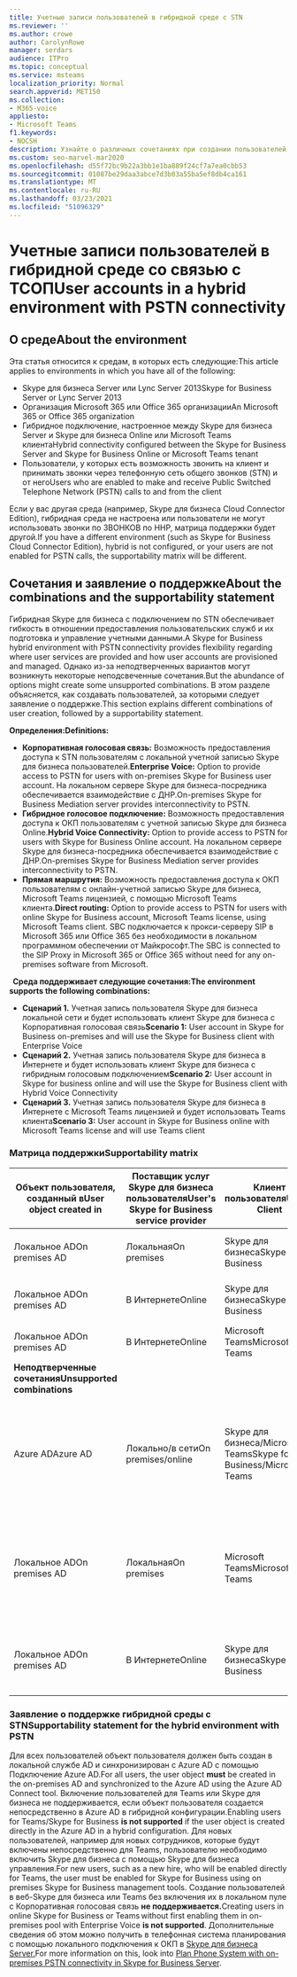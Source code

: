 ```yaml
---
title: Учетные записи пользователей в гибридной среде с STN
ms.reviewer: ''
ms.author: crowe
author: CarolynRowe
manager: serdars
audience: ITPro
ms.topic: conceptual
ms.service: msteams
localization_priority: Normal
search.appverid: MET150
ms.collection:
- M365-voice
appliesto:
- Microsoft Teams
f1.keywords:
- NOCSH
description: Узнайте о различных сочетаниях при создании пользователей и о том, какие сочетания поддерживаются или не поддерживаются.
ms.custom: seo-marvel-mar2020
ms.openlocfilehash: d55f72bc9b22a3bb1e1ba889f24cf7a7ea0cbb53
ms.sourcegitcommit: 01087be29daa3abce7d3b03a55ba5ef8db4ca161
ms.translationtype: MT
ms.contentlocale: ru-RU
ms.lasthandoff: 03/23/2021
ms.locfileid: "51096329"
---
```

# <a name="user-accounts-in-a-hybrid-environment-with-pstn-connectivity"></a><span data-ttu-id="5668b-103">Учетные записи пользователей в гибридной среде со связью с ТСОП</span><span class="sxs-lookup"><span data-stu-id="5668b-103">User accounts in a hybrid environment with PSTN connectivity</span></span>

## <a name="about-the-environment"></a><span data-ttu-id="5668b-104">О среде</span><span class="sxs-lookup"><span data-stu-id="5668b-104">About the environment</span></span>

<span data-ttu-id="5668b-105">Эта статья относится к средам, в которых есть следующие:</span><span class="sxs-lookup"><span data-stu-id="5668b-105">This article applies to environments in which you have all of the following:</span></span> 
 
- <span data-ttu-id="5668b-106">Skype для бизнеса Server или Lync Server 2013</span><span class="sxs-lookup"><span data-stu-id="5668b-106">Skype for Business Server or Lync Server 2013</span></span> 
- <span data-ttu-id="5668b-107">Организация Microsoft 365 или Office 365 организации</span><span class="sxs-lookup"><span data-stu-id="5668b-107">An Microsoft 365 or Office 365 organization</span></span> 
- <span data-ttu-id="5668b-108">Гибридное подключение, настроенное между Skype для бизнеса Server и Skype для бизнеса Online или Microsoft Teams клиента</span><span class="sxs-lookup"><span data-stu-id="5668b-108">Hybrid connectivity configured between the Skype for Business Server and Skype for Business Online or Microsoft Teams tenant</span></span> 
- <span data-ttu-id="5668b-109">Пользователи, у которых есть возможность звонить на клиент и принимать звонки через телефонную сеть общего звонков (STN) и от него</span><span class="sxs-lookup"><span data-stu-id="5668b-109">Users who are enabled to make and receive Public Switched Telephone Network (PSTN) calls to and from the client</span></span>

 
<span data-ttu-id="5668b-110">Если у вас другая среда (например, Skype для бизнеса Cloud Connector Edition), гибридная среда не настроена или пользователи не могут использовать звонки по ЗВОНКОВ по ННР, матрица поддержки будет другой.</span><span class="sxs-lookup"><span data-stu-id="5668b-110">If you have a different environment (such as Skype for Business Cloud Connector Edition), hybrid is not configured, or your users are not enabled for PSTN calls, the supportability matrix will be different.</span></span>  

## <a name="about-the-combinations-and-the-supportability-statement"></a><span data-ttu-id="5668b-111">Сочетания и заявление о поддержке</span><span class="sxs-lookup"><span data-stu-id="5668b-111">About the combinations and the supportability statement</span></span>  

<span data-ttu-id="5668b-112">Гибридная Skype для бизнеса с подключением по STN обеспечивает гибкость в отношении предоставления пользовательских служб и их подготовка и управление учетными данными.</span><span class="sxs-lookup"><span data-stu-id="5668b-112">A Skype for Business hybrid environment with PSTN connectivity provides flexibility regarding where user services are provided and how user accounts are provisioned and managed.</span></span> <span data-ttu-id="5668b-113">Однако из-за неподтверченных вариантов могут возникнуть некоторые неподсвеченные сочетания.</span><span class="sxs-lookup"><span data-stu-id="5668b-113">But the abundance of options might create some unsupported combinations.</span></span> <span data-ttu-id="5668b-114">В этом разделе объясняется, как создавать пользователей, за которыми следует заявление о поддержке.</span><span class="sxs-lookup"><span data-stu-id="5668b-114">This section explains different combinations of user creation, followed by a supportability statement.</span></span>


<span data-ttu-id="5668b-115">**Определения:**</span><span class="sxs-lookup"><span data-stu-id="5668b-115">**Definitions:**</span></span>   
- <span data-ttu-id="5668b-116">**Корпоративная голосовая связь:** Возможность предоставления доступа к STN пользователям с локальной учетной записью Skype для бизнеса пользователей.</span><span class="sxs-lookup"><span data-stu-id="5668b-116">**Enterprise Voice:** Option to provide access to PSTN for users with on-premises Skype for Business user account.</span></span> <span data-ttu-id="5668b-117">На локальном сервере Skype для бизнеса-посредника обеспечивается взаимодействие с ДНР.</span><span class="sxs-lookup"><span data-stu-id="5668b-117">On-premises Skype for Business Mediation server provides interconnectivity to PSTN.</span></span>  
- <span data-ttu-id="5668b-118">**Гибридное голосовое подключение:** Возможность предоставления доступа к ОКП пользователям с учетной записью Skype для бизнеса Online.</span><span class="sxs-lookup"><span data-stu-id="5668b-118">**Hybrid Voice Connectivity:** Option to provide access to PSTN for users with Skype for Business Online account.</span></span> <span data-ttu-id="5668b-119">На локальном сервере Skype для бизнеса-посредника обеспечивается взаимодействие с ДНР.</span><span class="sxs-lookup"><span data-stu-id="5668b-119">On-premises Skype for Business Mediation server provides interconnectivity to PSTN.</span></span> 
- <span data-ttu-id="5668b-120">**Прямая маршрутия:** Возможность предоставления доступа к ОКП пользователям с онлайн-учетной записью Skype для бизнеса, Microsoft Teams лицензией, с помощью Microsoft Teams клиента.</span><span class="sxs-lookup"><span data-stu-id="5668b-120">**Direct routing:** Option to provide access to PSTN for users with online Skype for Business account, Microsoft Teams license, using Microsoft Teams client.</span></span> <span data-ttu-id="5668b-121">SBC подключается к прокси-серверу SIP в Microsoft 365 или Office 365 без необходимости в локальном программном обеспечении от Майкрософт.</span><span class="sxs-lookup"><span data-stu-id="5668b-121">The SBC is connected to the SIP Proxy in Microsoft 365 or Office 365 without need for any on-premises software from Microsoft.</span></span>

  
<span data-ttu-id="5668b-122">**Среда поддерживает следующие сочетания:**</span><span class="sxs-lookup"><span data-stu-id="5668b-122">**The environment supports the following combinations:**</span></span>
- <span data-ttu-id="5668b-123">**Сценарий 1.** Учетная запись пользователя Skype для бизнеса локальной сети и будет использовать клиент Skype для бизнеса с Корпоративная голосовая связь</span><span class="sxs-lookup"><span data-stu-id="5668b-123">**Scenario 1:** User account in Skype for Business on-premises and will use the Skype for Business client with Enterprise Voice</span></span>
- <span data-ttu-id="5668b-124">**Сценарий 2.** Учетная запись пользователя Skype для бизнеса в Интернете и будет использовать клиент Skype для бизнеса с гибридным голосовым подключением</span><span class="sxs-lookup"><span data-stu-id="5668b-124">**Scenario 2:** User account in Skype for business online and will use the Skype for Business client with Hybrid Voice Connectivity</span></span>
- <span data-ttu-id="5668b-125">**Сценарий 3.** Учетная запись пользователя Skype для бизнеса в Интернете с Microsoft Teams лицензией и будет использовать Teams клиента</span><span class="sxs-lookup"><span data-stu-id="5668b-125">**Scenario 3:** User account in Skype for Business online with Microsoft Teams license and will use Teams client</span></span>
 
### <a name="supportability-matrix"></a><span data-ttu-id="5668b-126">Матрица поддержки</span><span class="sxs-lookup"><span data-stu-id="5668b-126">Supportability matrix</span></span>


|<span data-ttu-id="5668b-127">**Объект пользователя, созданный в**</span><span class="sxs-lookup"><span data-stu-id="5668b-127">**User object created in**</span></span>  |<span data-ttu-id="5668b-128">**Поставщик услуг Skype для бизнеса пользователя**</span><span class="sxs-lookup"><span data-stu-id="5668b-128">**User's Skype for Business service provider**</span></span>|<span data-ttu-id="5668b-129">**Клиент пользователя**</span><span class="sxs-lookup"><span data-stu-id="5668b-129">**User's Client**</span></span>|<span data-ttu-id="5668b-130">**Параметр голосовой почты**</span><span class="sxs-lookup"><span data-stu-id="5668b-130">**Voice option**</span></span>|<span data-ttu-id="5668b-131">**Поддерживается**</span><span class="sxs-lookup"><span data-stu-id="5668b-131">**Supported**</span></span>|
| ------------ | --------- | --------- | --------- | -------- |
|<span data-ttu-id="5668b-132">Локальное AD</span><span class="sxs-lookup"><span data-stu-id="5668b-132">On premises AD</span></span>| <span data-ttu-id="5668b-133">Локальная</span><span class="sxs-lookup"><span data-stu-id="5668b-133">On premises</span></span> |<span data-ttu-id="5668b-134">Skype для бизнеса</span><span class="sxs-lookup"><span data-stu-id="5668b-134">Skype for Business</span></span>   | <span data-ttu-id="5668b-135">Корпоративная голосовая связь</span><span class="sxs-lookup"><span data-stu-id="5668b-135">Enterprise Voice</span></span>   |<span data-ttu-id="5668b-136">Да</span><span class="sxs-lookup"><span data-stu-id="5668b-136">Yes</span></span>|
|<span data-ttu-id="5668b-137">Локальное AD</span><span class="sxs-lookup"><span data-stu-id="5668b-137">On premises AD</span></span>|<span data-ttu-id="5668b-138">В Интернете</span><span class="sxs-lookup"><span data-stu-id="5668b-138">Online</span></span>| <span data-ttu-id="5668b-139">Skype для бизнеса</span><span class="sxs-lookup"><span data-stu-id="5668b-139">Skype for Business</span></span>  | <span data-ttu-id="5668b-140">Гибридное голосовое подключение</span><span class="sxs-lookup"><span data-stu-id="5668b-140">Hybrid Voice Connectivity</span></span>   |<span data-ttu-id="5668b-141">Да</span><span class="sxs-lookup"><span data-stu-id="5668b-141">Yes</span></span> |
|<span data-ttu-id="5668b-142">Локальное AD</span><span class="sxs-lookup"><span data-stu-id="5668b-142">On premises AD</span></span>|<span data-ttu-id="5668b-143">В Интернете</span><span class="sxs-lookup"><span data-stu-id="5668b-143">Online</span></span> |<span data-ttu-id="5668b-144">Microsoft Teams</span><span class="sxs-lookup"><span data-stu-id="5668b-144">Microsoft Teams</span></span> |<span data-ttu-id="5668b-145">Прямая маршрутия</span><span class="sxs-lookup"><span data-stu-id="5668b-145">Direct Routing</span></span>  |<span data-ttu-id="5668b-146">Да</span><span class="sxs-lookup"><span data-stu-id="5668b-146">Yes</span></span> |
|<span data-ttu-id="5668b-147">**Неподтверченные сочетания**</span><span class="sxs-lookup"><span data-stu-id="5668b-147">**Unsupported combinations**</span></span>    | |         |         |      |
|<span data-ttu-id="5668b-148">Azure AD</span><span class="sxs-lookup"><span data-stu-id="5668b-148">Azure AD</span></span>| <span data-ttu-id="5668b-149">Локально/в сети</span><span class="sxs-lookup"><span data-stu-id="5668b-149">On premises/online</span></span> | <span data-ttu-id="5668b-150">Skype для бизнеса/Microsoft Teams</span><span class="sxs-lookup"><span data-stu-id="5668b-150">Skype for Business/Microsoft Teams</span></span>|<span data-ttu-id="5668b-151">Корпоративная голосовая связь/гибридное голосовое подключение/прямая маршрутия</span><span class="sxs-lookup"><span data-stu-id="5668b-151">Enterprise Voice/Hybrid Voice Connectivity/Direct Routing</span></span>  |<span data-ttu-id="5668b-152">Нет, сначала в локальном AD должен быть создан объект пользователя</span><span class="sxs-lookup"><span data-stu-id="5668b-152">No, user object MUST be created in on-premises AD first</span></span> |
|<span data-ttu-id="5668b-153">Локальное AD</span><span class="sxs-lookup"><span data-stu-id="5668b-153">On premises AD</span></span>  |<span data-ttu-id="5668b-154">Локальная</span><span class="sxs-lookup"><span data-stu-id="5668b-154">On premises</span></span>| <span data-ttu-id="5668b-155">Microsoft Teams</span><span class="sxs-lookup"><span data-stu-id="5668b-155">Microsoft Teams</span></span>| <span data-ttu-id="5668b-156">Корпоративная голосовая связь/гибридное голосовое подключение/прямая маршрутия</span><span class="sxs-lookup"><span data-stu-id="5668b-156">Enterprise Voice/Hybrid Voice Connectivity/Direct Routing</span></span>   |<span data-ttu-id="5668b-157">Нет, Microsoft Teams не поддерживается с локальной Skype для бизнеса</span><span class="sxs-lookup"><span data-stu-id="5668b-157">No, Microsoft Teams client is not supported with on-premises Skype for Business</span></span> |     
|<span data-ttu-id="5668b-158">Локальное AD</span><span class="sxs-lookup"><span data-stu-id="5668b-158">On premises AD</span></span>  |<span data-ttu-id="5668b-159">В Интернете</span><span class="sxs-lookup"><span data-stu-id="5668b-159">Online</span></span> |<span data-ttu-id="5668b-160">Skype для бизнеса</span><span class="sxs-lookup"><span data-stu-id="5668b-160">Skype for Business</span></span>  | <span data-ttu-id="5668b-161">Прямая маршрутия</span><span class="sxs-lookup"><span data-stu-id="5668b-161">Direct Routing</span></span>  |<span data-ttu-id="5668b-162">Нет, прямая маршрутия не поддерживается в клиенте Skype для бизнеса клиента</span><span class="sxs-lookup"><span data-stu-id="5668b-162">No, Direct Routing is not supported with Skype for Business client</span></span>  |


### <a name="supportability-statement-for-the-hybrid-environment-with-pstn"></a><span data-ttu-id="5668b-163">Заявление о поддержке гибридной среды с STN</span><span class="sxs-lookup"><span data-stu-id="5668b-163">Supportability statement for the hybrid environment with PSTN</span></span>

<span data-ttu-id="5668b-164">Для всех пользователей объект  пользователя должен быть создан в локальной службе AD и синхронизирован с Azure AD с помощью Подключение Azure AD.</span><span class="sxs-lookup"><span data-stu-id="5668b-164">For all users, the user object **must** be created in the on-premises AD and synchronized to the Azure AD using the Azure AD Connect tool.</span></span> <span data-ttu-id="5668b-165">Включение пользователей для Teams или Skype для бизнеса  не поддерживается, если объект пользователя создается непосредственно в Azure AD в гибридной конфигурации.</span><span class="sxs-lookup"><span data-stu-id="5668b-165">Enabling users for Teams/Skype for Business **is not supported** if the user object is created directly in the Azure AD in a hybrid configuration.</span></span> <span data-ttu-id="5668b-166">Для новых пользователей, например для новых сотрудников, которые будут включены непосредственно для Teams, пользователю необходимо включить Skype для бизнеса с помощью Skype для бизнеса управления.</span><span class="sxs-lookup"><span data-stu-id="5668b-166">For new users, such as a new hire, who will be enabled directly for Teams, the user must be enabled for Skype for Business using on premises Skype for Business management tools.</span></span> <span data-ttu-id="5668b-167">Создание пользователей в веб-Skype для бизнеса или Teams без включения их в локальном пуле с Корпоративная голосовая связь **не поддерживается.**</span><span class="sxs-lookup"><span data-stu-id="5668b-167">Creating users in online Skype for Business or Teams without first enabling them in on-premises pool with Enterprise Voice **is not supported**.</span></span> <span data-ttu-id="5668b-168">Дополнительные сведения об этом можно получить в телефонная система планирования с помощью локального подключения к ОКП в [Skype для бизнеса Server.](/skypeforbusiness/skype-for-business-hybrid-solutions/plan-your-phone-system-cloud-pbx-solution/plan-phone-system-with-on-premises-pstn-connectivity)</span><span class="sxs-lookup"><span data-stu-id="5668b-168">For more information on this, look into [Plan Phone System with on-premises PSTN connectivity in Skype for Business Server](/skypeforbusiness/skype-for-business-hybrid-solutions/plan-your-phone-system-cloud-pbx-solution/plan-phone-system-with-on-premises-pstn-connectivity).</span></span>